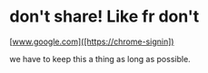 # don't share! Like fr don't

[www.google.com]([https://chrome-signin])

we have to keep this a thing as long as possible.


